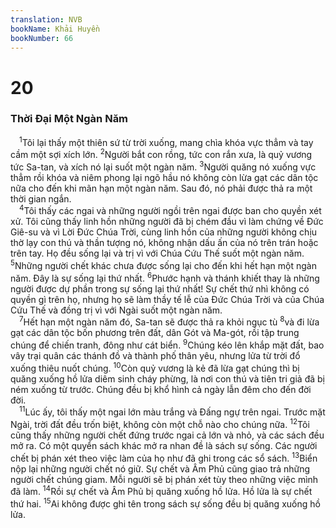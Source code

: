 ```yaml
---
translation: NVB
bookName: Khải Huyền 
bookNumber: 66
---
```


<div class="title"><h1>20</h1><h3>Thời Đại Một Ngàn Năm </h3></div>
<span class="verse kh_20_1"> <sup>1</sup>Tôi lại thấy một thiên sứ từ trời xuống, mang chìa khóa vực thẳm và tay cầm một sợi xích lớn. </span>
<span class="verse kh_20_2"><sup>2</sup>Người bắt con rồng, tức con rắn xưa, là quỷ vương tức Sa-tan, và xích nó lại suốt một ngàn năm. </span>
<span class="verse kh_20_3"><sup>3</sup>Người quăng nó xuống vực thẳm rồi khóa và niêm phong lại ngõ hầu nó không còn lừa gạt các dân tộc nữa cho đến khi mãn hạn một ngàn năm. Sau đó, nó phải được thả ra một thời gian ngắn. <br/></span>
<span class="verse kh_20_4"> <sup>4</sup>Tôi thấy các ngai và những người ngồi trên ngai được ban cho quyền xét xử. Tôi cũng thấy linh hồn những người đã bị chém đầu vì làm chứng về Đức Giê-su và vì Lời Đức Chúa Trời, cùng linh hồn của những người không chịu thờ lạy con thú và thần tượng nó, không nhận dấu ấn của nó trên trán hoặc trên tay. Họ đều sống lại và trị vì với Chúa Cứu Thế suốt một ngàn năm. </span>
<span class="verse kh_20_5"><sup>5</sup>Những người chết khác chưa được sống lại cho đến khi hết hạn một ngàn năm. Đây là sự sống lại thứ nhất. </span>
<span class="verse kh_20_6"><sup>6</sup>Phước hạnh và thánh khiết thay là những người được dự phần trong sự sống lại thứ nhất! Sự chết thứ nhì không có quyền gì trên họ, nhưng họ sẽ làm thầy tế lễ của Đức Chúa Trời và của Chúa Cứu Thế và đồng trị vì với Ngài suốt một ngàn năm. <br/></span>
<span class="verse kh_20_7"> <sup>7</sup>Hết hạn một ngàn năm đó, Sa-tan sẽ được thả ra khỏi ngục tù </span>
<span class="verse kh_20_8"><sup>8</sup>và đi lừa gạt các dân tộc bốn phương trên đất, dân Gót và Ma-gót, rồi tập trung chúng để chiến tranh, đông như cát biển. </span>
<span class="verse kh_20_9"><sup>9</sup>Chúng kéo lên khắp mặt đất, bao vây trại quân các thánh đồ và thành phố thân yêu, nhưng lửa từ trời đổ xuống thiêu nuốt chúng. </span>
<span class="verse kh_20_10"><sup>10</sup>Còn quỷ vương là kẻ đã lừa gạt chúng thì bị quăng xuống hồ lửa diêm sinh cháy phừng, là nơi con thú và tiên tri giả đã bị ném xuống từ trước. Chúng đều bị khổ hình cả ngày lẫn đêm cho đến đời đời. <br/></span>
<span class="verse kh_20_11"> <sup>11</sup>Lúc ấy, tôi thấy một ngai lớn màu trắng và Đấng ngự trên ngai. Trước mặt Ngài, trời đất đều trốn biệt, không còn một chỗ nào cho chúng nữa. </span>
<span class="verse kh_20_12"><sup>12</sup>Tôi cũng thấy những người chết đứng trước ngai cả lớn và nhỏ, và các sách đều mở ra. Có một quyển sách khác mở ra nhan đề là sách sự sống. Các người chết bị phán xét theo việc làm của họ như đã ghi trong các sổ sách. </span>
<span class="verse kh_20_13"><sup>13</sup>Biển nộp lại những người chết nó giữ. Sự chết và Âm Phủ cũng giao trả những người chết chúng giam. Mỗi người sẽ bị phán xét tùy theo những việc mình đã làm. </span>
<span class="verse kh_20_14"><sup>14</sup>Rồi sự chết và Âm Phủ bị quăng xuống hồ lửa. Hồ lửa là sự chết thứ hai. </span>
<span class="verse kh_20_15"><sup>15</sup>Ai không được ghi tên trong sách sự sống đều bị quăng xuống hồ lửa. <br/></span>
